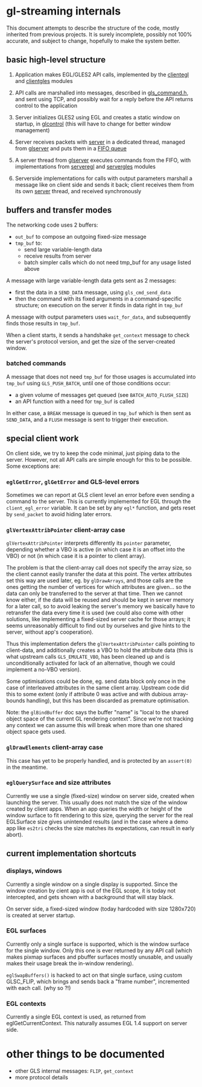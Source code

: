 # gl-streaming internals

This document attempts to describe the structure of the code, mostly
inherited from previous projects.  It is surely incomplete, possibly
not 100% accurate, and subject to change, hopefully to make the system
better.


## basic high-level structure

1. Application makes EGL/GLES2 API calls, implemented by the
   [clientegl](gl_client/clientegl.c) and
   [clientgles](gl_client/clientgles.c) modules

2. API calls are marshalled into messages, described in
   [gls_command.h](common/gls_command.h), and sent using TCP, and
   possibly wait for a reply before the API returns control to the
   application

3. Server initializes GLES2 using EGL and creates a static window on
   startup, in [glcontrol](gl_server/glcontrol.c) (this will have to
   change for better window management)

4. Server receives packets with [server](common/server.c) in a
   dedicated thread, managed from [glserver](gl_server/glserver.c) and
   puts them in a [FIFO queue](common/fifo.h)

5. A server thread from [glserver](gl_server/glserver.c) executes
   commands from the FIFO, with implementations from
   [serveregl](gl_server/serveregl.c) and
   [servergles](gl_server/servergles.c) modules

6. Serverside implementations for calls with output parameters
   marshall a message like on client side and sends it back; client
   receives them from its own [server](common/server.c) thread, and
   received synchronously


## buffers and transfer modes

The networking code uses 2 buffers:

* `out_buf` to compose an outgoing fixed-size message
* `tmp_buf` to:
  * send large variable-length data
  * receive results from server
  * batch simpler calls which do not need tmp_buf for any usage listed
    above

A message with large variable-length data gets sent as 2 messages:

* first the data in a `SEND_DATA` message, using `gls_cmd_send_data`
* then the command with its fixed arguments in a command-specific
  structure; on execution on the server it finds in data right in
  `tmp_buf`

A message with output parameters uses `wait_for_data`, and
subsequently finds those results in `tmp_buf`.

When a client starts, it sends a handshake `get_context` message to
check the server's protocol version, and get the size of the
server-created window.

### batched commands

A message that does not need `tmp_buf` for those usages is accumulated
into `tmp_buf` using `GLS_PUSH_BATCH`, until one of those conditions
occur:

* a given volume of messages get queued (see `BATCH_AUTO_FLUSH_SIZE`)
* an API function with a need for `tmp_buf` is called

In either case, a `BREAK` message is queued in `tmp_buf` which is then
sent as `SEND_DATA`, and a `FLUSH` message is sent to trigger their
execution.


## special client work

On client side, we try to keep the code minimal, just piping data to
the server.  However, not all API calls are simple enough for this to
be possible.  Some exceptions are:

### `eglGetError`, `glGetError` and GLS-level errors

Sometimes we can report at GLS client level an error before even
sending a command to the server.  This is currently implemented for
EGL through the `client_egl_error` variable.  It can be set by any
`egl*` function, and gets reset by `send_packet` to avoid hiding later
errors.

### `glVertexAttribPointer` client-array case

`glVertexAttribPointer` interprets differently its `pointer` parameter,
depending whether a VBO is active (in which case it is an offset into
the VBO) or not (in which case it is a pointer to client array).

The problem is that the client-array call does not specify the array
size, so the client cannot easily transfer the data at this point.
The vertex attributes set this way are used later, eg. by
`glDrawArrays`, and those calls are the ones getting the number of
vertices for which attributes are given... so the data can only be
transferred to the server at that time.  Then we cannot know either,
if the data will be reused and should be kept in server memory for a
later call, so to avoid leaking the server's memory we basically have
to retransfer the data every time it is used (we could also come with
other solutions, like implementing a fixed-sized server cache for
those arrays; it seems unreasonably difficult to find out by ourselves
and give hints to the server, without app's cooperation).

Thus this implementation defers the `glVertexAttribPointer` calls
pointing to client-data, and additionally creates a VBO to hold the
attribute data (this is what upstream calls `GLS_EMULATE_VBO`, has
been cleaned up and is unconditionally activated for lack of an
alternative, though we could implement a no-VBO version).

Some optimisations could be done, eg. send data block only once in the
case of interleaved attributes in the same client array.  Upstream
code did this to some extent (only if attribute 0 was active and with
dubious array-bounds handling), but this has been discarded as
premature optimisation.


Note: the `glBindBuffer` doc says the buffer "name" is "local to the
shared object space of the current GL rendering context".  Since we're
not tracking any context we can assume this will break when more than
one shared object space gets used.

### `glDrawElements` client-array case

This case has yet to be properly handled, and is protected by an
`assert(0)` in the meantime.

### `eglQuerySurface` and size attributes

Currently we use a single (fixed-size) window on server side, created
when launching the server.  This usually does not match the size of
the window created by client apps.  When an app queries the width or
height of the window surface to fit rendering to this size, querying
the server for the real EGLSurface size gives unintended results (and
in the case where a demo app like `es2tri` checks the size matches its
expectations, can result in early abort).


## current implementation shortcuts

### displays, windows

Currently a single window on a single display is supported.  Since the
window creation by cient app is out of the EGL scope, it is today not
intercepted, and gets shown with a background that will stay black.

On server side, a fixed-sized window (today hardcoded with size
1280x720) is created at server startup.

### EGL surfaces

Currently only a single surface is supported, which is the window
surface for the single window.  Only this one is ever returned by any
API call (which makes pixmap surfaces and pbuffer surfaces mostly
unusable, and usually makes their usage break the in-window
rendering).

`eglSwapBuffers()` is hacked to act on that single surface, using
custom GLSC_FLIP, which brings and sends back a "frame number",
incremented with each call. (why so ?!)

### EGL contexts

Currently a single EGL context is used, as returned from
eglGetCurrentContext.  This naturally assumes EGL 1.4 support on
server side.


# other things to be documented

* other GLS internal messages: `FLIP`, `get_context`
* more protocol details

